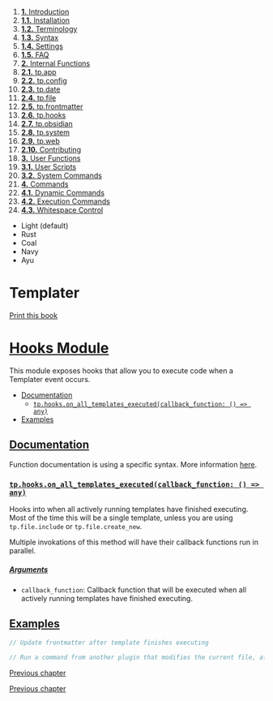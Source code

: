 1. [**1.** Introduction](Pro%20Git%20-%20Scott%20Chacon/Introduction.md)
1. [**1.1.** Installation](Atlas/tools/dev/Zellij/zellijdoc/installation.md)
2. [**1.2.** Terminology](terminology.md)
3. [**1.3.** Syntax](syntax.md)
4. [**1.4.** Settings](settings.md)
5. [**1.5.** FAQ](Atlas/tools/dev/Zellij/zellijdoc/faq.md)
3. [**2.** Internal Functions](Atlas/tools/obsidian/Templater/Templater%20doc/internal-functions/overview.md)
01. [**2.1.** tp.app](app-module.md)
02. [**2.2.** tp.config](config-module.md)
03. [**2.3.** tp.date](date-module.md)
04. [**2.4.** tp.file](file-module.md)
05. [**2.5.** tp.frontmatter](frontmatter-module.md)
06. [**2.6.** tp.hooks](hooks-module.md)
07. [**2.7.** tp.obsidian](obsidian-module.md)
08. [**2.8.** tp.system](system-module.md)
09. [**2.9.** tp.web](web-module.md)
10. [**2.10.** Contributing](contribute.md)
5. [**3.** User Functions](Atlas/tools/obsidian/Templater/Templater%20doc/user-functions/overview.md)
1. [**3.1.** User Scripts](script-user-functions.md)
2. [**3.2.** System Commands](system-user-functions.md)
7. [**4.** Commands](Atlas/tools/obsidian/Templater/Templater%20doc/commands/overview.md)
1. [**4.1.** Dynamic Commands](dynamic-command.md)
2. [**4.2.** Execution Commands](execution-command.md)
3. [**4.3.** Whitespace Control](whitespace-control.md)

- Light (default)
- Rust
- Coal
- Navy
- Ayu

# Templater

[Print this book](print.md)

# [Hooks Module](hooks-module.md)

This module exposes hooks that allow you to execute code when a Templater event occurs.

- [Documentation](hooks-module.md)
  - [`tp.hooks.on_all_templates_executed(callback_function: () => any)`](hooks-module.md)
- [Examples](hooks-module.md)

## [Documentation](hooks-module.md)

Function documentation is using a specific syntax. More information [here](syntax.md).

### [`tp.hooks.on_all_templates_executed(callback_function: () => any)`](hooks-module.md)

Hooks into when all actively running templates have finished executing. Most of the time this will be a single template, unless you are using `tp.file.include` or `tp.file.create_new`.

Multiple invokations of this method will have their callback functions run in parallel.

##### [Arguments](hooks-module.md)

- `callback_function`: Callback function that will be executed when all actively running templates have finished executing.

## [Examples](hooks-module.md)

```javascript
// Update frontmatter after template finishes executing

// Run a command from another plugin that modifies the current file, after Templater has updated the file

```

[Previous chapter](frontmatter-module.md)

[Previous chapter](frontmatter-module.md)


